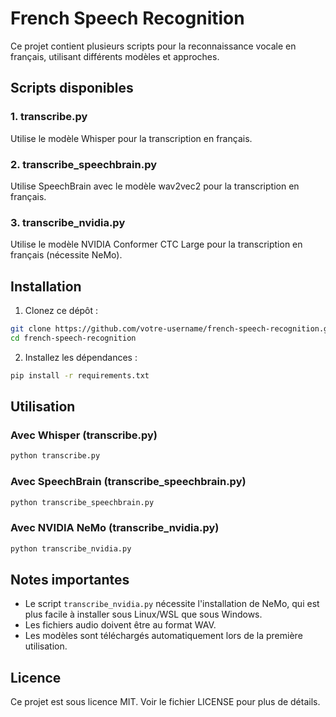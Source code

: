 # French Speech Recognition

Ce projet contient plusieurs scripts pour la reconnaissance vocale en français, utilisant différents modèles et approches.

## Scripts disponibles

### 1. transcribe.py
Utilise le modèle Whisper pour la transcription en français.

### 2. transcribe_speechbrain.py
Utilise SpeechBrain avec le modèle wav2vec2 pour la transcription en français.

### 3. transcribe_nvidia.py
Utilise le modèle NVIDIA Conformer CTC Large pour la transcription en français (nécessite NeMo).

## Installation

1. Clonez ce dépôt :
```bash
git clone https://github.com/votre-username/french-speech-recognition.git
cd french-speech-recognition
```

2. Installez les dépendances :
```bash
pip install -r requirements.txt
```

## Utilisation

### Avec Whisper (transcribe.py)
```bash
python transcribe.py
```

### Avec SpeechBrain (transcribe_speechbrain.py)
```bash
python transcribe_speechbrain.py
```

### Avec NVIDIA NeMo (transcribe_nvidia.py)
```bash
python transcribe_nvidia.py
```

## Notes importantes

- Le script `transcribe_nvidia.py` nécessite l'installation de NeMo, qui est plus facile à installer sous Linux/WSL que sous Windows.
- Les fichiers audio doivent être au format WAV.
- Les modèles sont téléchargés automatiquement lors de la première utilisation.

## Licence

Ce projet est sous licence MIT. Voir le fichier LICENSE pour plus de détails. 